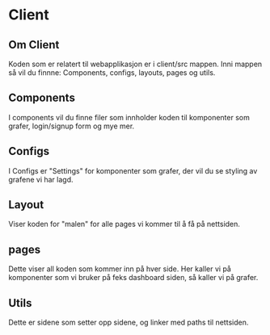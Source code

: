 # Client
<h2>Om Client</h2>
Koden som er relatert til webapplikasjon er i client/src mappen. Inni mappen så vil du finnne: Components, configs, layouts, pages og utils. 
<h2>Components</h2>
I components vil du finne filer som innholder koden til komponenter som grafer, login/signup form og mye mer.
<h2>Configs</h2>
I Configs er "Settings" for komponenter som grafer, der vil du se styling av grafene vi har lagd.
<h2>Layout</h2>
Viser koden for "malen" for alle pages vi kommer til å få på nettsiden.
<h2>pages</h2>
Dette viser all koden som kommer inn på hver side. Her kaller vi på komponenter som vi bruker på feks dashboard siden, så kaller vi på grafer.
<h2>Utils</h2>
Dette er sidene som setter opp sidene, og linker med paths til nettsiden.

